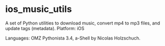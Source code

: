 # ios_music_utils
A set of Python utilities to download music, convert mp4 to mp3 files, and update tags (metadata).
Platform: iOS 

Languages: OMZ Pythonista 3.4, a-Shell by Nicolas Holzschuch.
